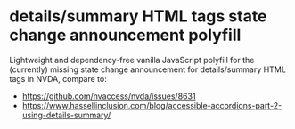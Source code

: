 # details/summary HTML tags state change announcement polyfill
Lightweight and dependency-free vanilla JavaScript polyfill for the (currently) missing state change announcement for details/summary HTML tags in NVDA, compare to:
* https://github.com/nvaccess/nvda/issues/8631
* https://www.hassellinclusion.com/blog/accessible-accordions-part-2-using-details-summary/
